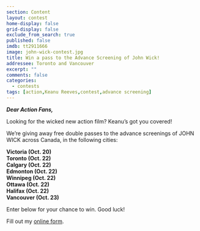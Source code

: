 ```yaml
---
section: Content
layout: contest
home-display: false
grid-display: false
exclude_from_search: true
published: false
imdb: tt2911666
image: john-wick-contest.jpg
title: Win a pass to the Advance Screening of John Wick!
addressee: Toronto and Vancouver
excerpt: ""
comments: false
categories:
  - contests
tags: [action,Keanu Reeves,contest,advance screening]
---
```


***Dear Action Fans,***

Looking for the wicked new action film? Keanu’s got you covered!

We’re giving away free double passes to the advance screenings of JOHN WICK across Canada, in the following cities:

**Victoria (Oct. 20)**  
**Toronto (Oct. 22)**  
**Calgary (Oct. 22)**  
**Edmonton (Oct. 22)**  
**Winnipeg (Oct. 22)**  
**Ottawa (Oct. 22)**  
**Halifax  (Oct. 22)**  
**Vancouver (Oct. 23)**

Enter below for your chance to win. Good luck!

<div id="wufoo-q1kitgbz1p5ilcl">
Fill out my <a href="https://dearcastandcrew.wufoo.com/forms/q1kitgbz1p5ilcl">online form</a>.
</div>
<script type="text/javascript">var q1kitgbz1p5ilcl;(function(d, t) {
var s = d.createElement(t), options = {
'userName':'dearcastandcrew',
'formHash':'q1kitgbz1p5ilcl',
'autoResize':true,
'height':'485',
'async':true,
'host':'wufoo.com',
'header':'hide',
'ssl':FALSE};
s.src = ('https:' == d.location.protocol ? 'https://' : 'http://') + 'www.wufoo.com/scripts/embed/form.js';
s.onload = s.onreadystatechange = function() {
var rs = this.readyState; if (rs) if (rs != 'complete') if (rs != 'loaded') return;
try { q1kitgbz1p5ilcl = new WufooForm();q1kitgbz1p5ilcl.initialize(options);q1kitgbz1p5ilcl.display(); } catch (e) {}};
var scr = d.getElementsByTagName(t)[0], par = scr.parentNode; par.insertBefore(s, scr);
})(document, 'script');</script>

